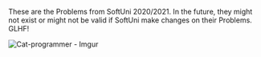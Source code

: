 These are the Problems from SoftUni 2020/2021.
In the future, they might not exist or might not be valid if SoftUni make changes on their Problems.
GLHF!


![Cat-programmer - Imgur](https://user-images.githubusercontent.com/92612927/141880226-df992ef6-8700-498d-8531-45285ba4ec79.gif)
